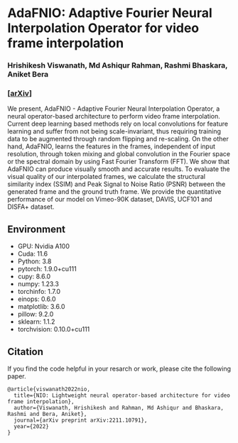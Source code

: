 # AdaFNIO: Adaptive Fourier Neural Interpolation Operator for video frame interpolation 
### Hrishikesh Viswanath, Md Ashiqur Rahman, Rashmi Bhaskara, Aniket Bera
### [[arXiv](https://arxiv.org/abs/2211.10791)]

We present, AdaFNIO - Adaptive Fourier Neural Interpolation Operator, a neural operator-based architecture to perform video frame interpolation. 
Current deep learning based methods rely on local convolutions for feature learning and suffer from not being scale-invariant, thus requiring training data to 
be augmented through random flipping and re-scaling. On the other hand, AdaFNIO, learns the features in the frames, independent of input resolution, 
through token mixing and global convolution in the Fourier space or the spectral domain by using Fast Fourier Transform (FFT). 
We show that AdaFNIO can produce visually smooth and accurate results. To evaluate the visual quality of our interpolated frames, 
we calculate the structural similarity index (SSIM) and Peak Signal to Noise Ratio (PSNR) between the generated frame and the ground truth frame. 
We provide the quantitative performance of our model on Vimeo-90K dataset, DAVIS, UCF101 and DISFA+ dataset.

## Environment
- GPU: Nvidia A100
- Cuda: 11.6
- Python: 3.8
- pytorch: 1.9.0+cu111
- cupy: 8.6.0
- numpy: 1.23.3
- torchinfo: 1.7.0
- einops: 0.6.0
- matplotlib: 3.6.0
- pillow: 9.2.0
- sklearn: 1.1.2 
- torchvision: 0.10.0+cu111

## Citation
If you find the code helpful in your resarch or work, please cite the following paper.
```
@article{viswanath2022nio,
  title={NIO: Lightweight neural operator-based architecture for video frame interpolation},
  author={Viswanath, Hrishikesh and Rahman, Md Ashiqur and Bhaskara, Rashmi and Bera, Aniket},
  journal={arXiv preprint arXiv:2211.10791},
  year={2022}
}
```
